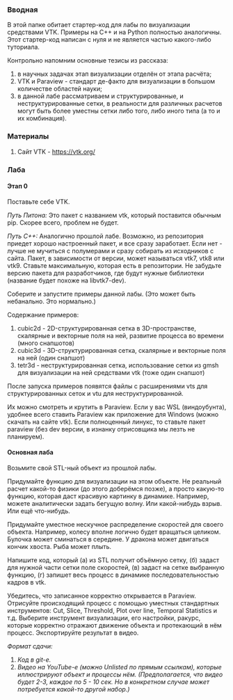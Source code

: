 ### Вводная

В этой папке обитает стартер-код для лабы по визуализации средствами VTK. Примеры на C++ и на Python полностью аналогичны. Этот стартер-код написан с нуля и не является частью какого-либо туториала.

Контрольно напомним основные тезисы из рассказа:
1. в научных задачах этап визуализации отделён от этапа расчёта;
2. VTK и Paraview - стандарт де-факто для визуализации в большом количестве областей науки;
3. в данной лабе рассматриваем и структурированные, и неструктурированные сетки, в реальности для различных расчетов могут быть более уместны сетки либо того, либо иного типа (а то и их комбинация).

### Материалы

1. Сайт VTK - https://vtk.org/

### Лаба

#### Этап 0

Поставьте себе VTK. 

*Путь Питона:*
Это пакет с названием vtk, который поставится обычным pip. Скорее всего, проблем не будет. 

*Путь С++:*
Аналогично прошлой лабе. Возможно, из репозитория приедет хорошо настроенный пакет, и все сразу заработает. Если нет - лучше не мучиться с полумерами и сразу собирать из исходников с сайта. 
Пакет, в зависимости от версии, может называться vtk7, vtk8 или vtk9. Ставьте максимальную, которая есть в репозитории. Не забудьте версию пакета для разработчиков, где будут нужные библиотеки (название будет похоже на libvtk7-dev).

Соберите и запустите примеры данной лабы. (Это может быть небанально. Это нормально.)

Содержание примеров:
1. cubic2d - 2D-структурированная сетка в 3D-пространстве, скалярные и векторные поля на ней, развитие процесса во времени (много снапшотов)
2. cubic3d - 3D-структурированная сетка, скалярные и векторные поля на ней (один снапшот)
3. tetr3d - неструктурированная сетка, использование сетки из gmsh для визуализации на ней средствами vtk (тоже один снапшот)

После запуска примеров появятся файлы с расширениями vts для структурированных сеток и vtu для неструктурированной.

Их можно смотреть и крутить в Paraview.
Если у вас WSL (виндоубунта), удобнее всего ставить Paraview как приложение для Windows (можно скачать на сайте vtk).
Если полноценный линукс, то ставьте пакет paraview (без dev версии, в изнанку отрисовщика мы лезть не планируем).

#### Основная лаба

Возьмите свой STL-ный объект из прошлой лабы.

Придумайте функцию для визуализации на этом объекте. Не реальный расчет какой-то физики (до этого доберёмся позже), а просто какую-то функцию, которая даст красивую картинку в динамике. Например, можете аналитически задать бегущую волну. Или какой-нибудь взрыв. Или ещё что-нибудь.

Придумайте уместное нескучное распределение скоростей для своего объекта. Например, колесу вполне логично будет вращаться целиком. Булочка может сминаться в середине. У дракона может двигаться кончик хвоста. Рыба может плыть.

Напишите код, который (а) из STL получит объёмную сетку, (б) задаст для нужной части сетки поле скоростей, (в) задаст на сетке выбранную функцию, (г) запишет весь процесс в динамике последовательностью кадров в vtk.

Убедитесь, что записанное корректно открывается в Paraview. Отрисуйте происходящий процесс с помощью уместных стандартных инструментов: Cut, Slice, Threshold, Plot over line, Temporal Statistics и т.д. Выберите инструмент визуализации, его настройки, ракурс, которые корректно отражают движение объекта и протекающий в нём процесс. Экспортируйте результат в видео.

*Формат сдачи:*
1. *Код в git-е.*
2. *Видео на YouTube-е (можно Unlisted по прямым ссылкам), которые иллюстрируют объект и процессы нём. (Предполагается, что видео будет 2-3, каждое по 5 - 10 сек. Но в конкретном случае может потребуется какой-то другой набор.)*
